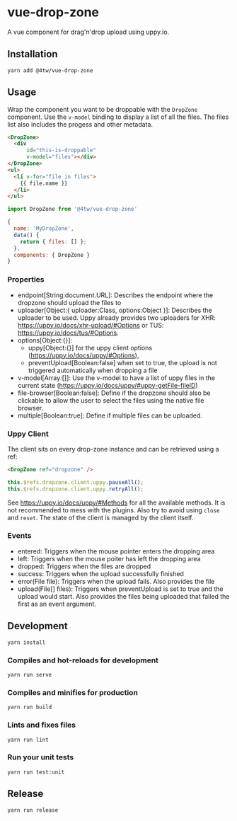# vue-drop-zone

A vue component for drag'n'drop upload using uppy.io.

## Installation

```
yarn add @4tw/vue-drop-zone
```

## Usage

Wrap the component you want to be droppable with the `DropZone` component.
Use the `v-model` binding to display a list of all the files.
The files list also includes the progess and other metadata.

``` html
<DropZone>
  <div
      id="this-is-droppable"
      v-model="files"></div>
</DropZone>
<ul>
  <li v-for="file in files">
    {{ file.name }}
  </li>
</ul>
```

``` javascript
import DropZone from '@4tw/vue-drop-zone'

{
  name: 'MyDropZone',
  data() {
    return { files: [] };
  },
  components: { DropZone }
}
```

### Properties

- endpoint[String:document.URL]: Describes the endpoint where the dropzone should upload the files to
- uploader[Object:{ uploader:Class, options:Object }]: Describes the uploader to be used. Uppy already provides two uploaders for XHR: https://uppy.io/docs/xhr-upload/#Options or TUS: https://uppy.io/docs/tus/#Options.
- options[Object:{}]:
  - uppy[Object:{}] for the uppy client options (https://uppy.io/docs/uppy/#Options),
  - preventUpload[Boolean:false] when set to true, the upload is not triggered automatically when dropping a file
- v-model[Array:[]]: Use the v-model to have a list of uppy files in the current state (https://uppy.io/docs/uppy/#uppy-getFile-fileID)
- file-browser[Boolean:false]: Define if the dropzone should also be clickable to allow the user
to select the files using the native file browser.
- multiple[Boolean:true]: Define if multiple files can be uploaded.

### Uppy Client

The client sits on every drop-zone instance and can be retrieved using a ref:

``` html
<DropZone ref="dropzone" />
```

``` javascript
this.$refs.dropzone.client.uppy.pauseAll();
this.$refs.dropzone.client.uppy.retryAll();
```

See https://uppy.io/docs/uppy/#Methods for all the available methods.
It is not recommended to mess with the plugins.
Also try to avoid using `close` and `reset`. The state of the client is managed
by the client itself.

### Events

- entered: Triggers when the mouse pointer enters the dropping area
- left: Triggers when the mouse poiter has left the dropping area
- dropped: Triggers when the files are dropped
- success: Triggers when the upload successfully finished
- error(File file): Triggers when the upload fails. Also provides the file
- upload(File[] files): Triggers when preventUpload is set to true and the upload would start. Also provides the files being uploaded
that failed the first as an event argument.

## Development
```
yarn install
```

### Compiles and hot-reloads for development
```
yarn run serve
```

### Compiles and minifies for production
```
yarn run build
```

### Lints and fixes files
```
yarn run lint
```

### Run your unit tests
```
yarn run test:unit
```

## Release

```
yarn run release
```
